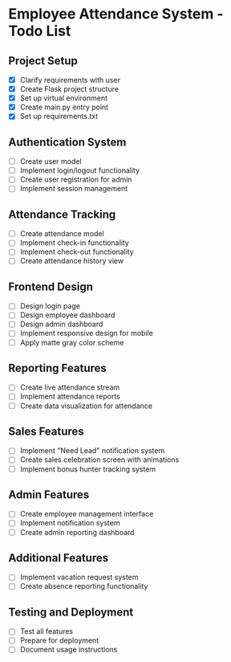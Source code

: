 # Employee Attendance System - Todo List

## Project Setup
- [x] Clarify requirements with user
- [x] Create Flask project structure
- [x] Set up virtual environment
- [x] Create main.py entry point
- [x] Set up requirements.txt

## Authentication System
- [ ] Create user model
- [ ] Implement login/logout functionality
- [ ] Create user registration for admin
- [ ] Implement session management

## Attendance Tracking
- [ ] Create attendance model
- [ ] Implement check-in functionality
- [ ] Implement check-out functionality
- [ ] Create attendance history view

## Frontend Design
- [ ] Design login page
- [ ] Design employee dashboard
- [ ] Design admin dashboard
- [ ] Implement responsive design for mobile
- [ ] Apply matte gray color scheme

## Reporting Features
- [ ] Create live attendance stream
- [ ] Implement attendance reports
- [ ] Create data visualization for attendance

## Sales Features
- [ ] Implement "Need Lead" notification system
- [ ] Create sales celebration screen with animations
- [ ] Implement bonus hunter tracking system

## Admin Features
- [ ] Create employee management interface
- [ ] Implement notification system
- [ ] Create admin reporting dashboard

## Additional Features
- [ ] Implement vacation request system
- [ ] Create absence reporting functionality

## Testing and Deployment
- [ ] Test all features
- [ ] Prepare for deployment
- [ ] Document usage instructions
